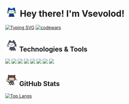 # <img src="https://github.com/crashmax-dev/crashmax-dev/blob/master/octocats/mona-whisper.gif?raw=true" width="40" height="40" /> Hey there! I'm Vsevolod!
[![Typing SVG](https://readme-typing-svg.herokuapp.com?color=%2336BCF7&lines=BEGINNER-REACT-DEVELOPER)](https://git.io/typing-svg)
[![codewars](https://www.codewars.com/users/sevazanosoff/badges/large)](https://www.codewars.com/users/sevazanosoff)
## <img src="https://github.com/crashmax-dev/crashmax-dev/blob/master/octocats/mona-loading.gif?raw=true" width="40" height="40" /> Technologies & Tools
<img src="https://camo.githubusercontent.com/0fc7a82e4b171e764d236503c46e64d534a76e3f29b826347e4718eb3e3a902d/68747470733a2f2f696d672e736869656c64732e696f2f62616467652f547970655363726970742d696e666f726d6174696f6e616c3f7374796c653d666c61742d737175617265266c6f676f3d74797065736372697074266c6f676f436f6c6f723d66666666666626636f6c6f723d303037616363" > <img src="https://camo.githubusercontent.com/7afdcace77d46b183e4245770d62b706bf3cebda45d160e434a11044bd13a9ed/68747470733a2f2f696d672e736869656c64732e696f2f62616467652f4a6176615363726970742d696e666f726d6174696f6e616c3f7374796c653d666c61742d737175617265266c6f676f3d6a617661736372697074266c6f676f436f6c6f723d33323333333026636f6c6f723d663064623466"> <img src="https://img.shields.io/badge/html5-%23E34F26.svg?style=for-the-badge&logo=html5&logoColor=white" height="20px"> <img src="https://camo.githubusercontent.com/a48d8a5316fbeb309c37d6a75a73bbc49542eb885659712bc665fa6798f1ecd5/68747470733a2f2f696d672e736869656c64732e696f2f62616467652f4353532d696e666f726d6174696f6e616c3f7374796c653d666c61742d737175617265266c6f676f3d63737333266c6f676f436f6c6f723d66666666666626636f6c6f723d323541314531"> <img src="https://img.shields.io/badge/SASS-hotpink.svg?style=for-the-badge&logo=SASS&logoColor=white" height="20px"> <img src="https://img.shields.io/badge/react-%2320232a.svg?style=for-the-badge&logo=react&logoColor=%2361DAFB" height="20px">
<img src="https://img.shields.io/badge/redux-%23593d88.svg?style=for-the-badge&logo=redux&logoColor=white" height="20px"> <img src="https://img.shields.io/badge/git-%23F05033.svg?style=for-the-badge&logo=git&logoColor=white" height="20px">

## <img src="https://github.com/crashmax-dev/crashmax-dev/blob/master/octocats/octocat-squid.gif?raw=true" width="40" height="40" /> GitHub Stats

[![Top Langs](https://github-readme-stats.vercel.app/api/top-langs/?username=sevazanosoff&theme=dark)](https://github.com/sevazanosoff/github-readme-stats)


